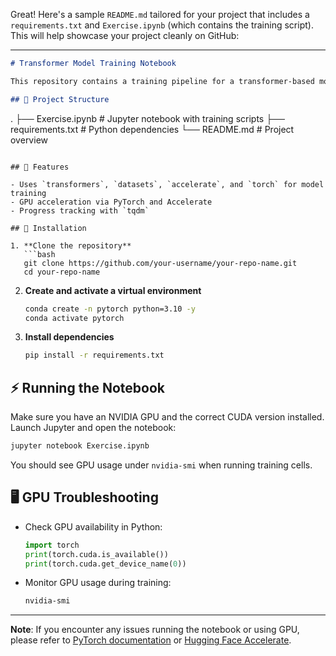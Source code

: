 Great! Here's a sample `README.md` tailored for your project that includes a `requirements.txt` and `Exercise.ipynb` (which contains the training script). This will help showcase your project cleanly on GitHub:

---

```markdown
# Transformer Model Training Notebook

This repository contains a training pipeline for a transformer-based model using Hugging Face's `transformers` library. The training is implemented in a Jupyter Notebook (`Exercise.ipynb`) and can be run on both CPU and GPU (NVIDIA CUDA supported).

## 📁 Project Structure


```
.
├── Exercise.ipynb       # Jupyter notebook with training scripts
├── requirements.txt     # Python dependencies
└── README.md            # Project overview

````

## 🚀 Features

- Uses `transformers`, `datasets`, `accelerate`, and `torch` for model training
- GPU acceleration via PyTorch and Accelerate
- Progress tracking with `tqdm`

## 🧰 Installation

1. **Clone the repository**
   ```bash
   git clone https://github.com/your-username/your-repo-name.git
   cd your-repo-name
````

2. **Create and activate a virtual environment**
   ```bash
   conda create -n pytorch python=3.10 -y
   conda activate pytorch
   ```

3. **Install dependencies**
   ```bash
   pip install -r requirements.txt
   ```

## ⚡ Running the Notebook

Make sure you have an NVIDIA GPU and the correct CUDA version installed. Launch Jupyter and open the notebook:

```bash
jupyter notebook Exercise.ipynb
```

You should see GPU usage under `nvidia-smi` when running training cells.

## 🖥️ GPU Troubleshooting

- Check GPU availability in Python:
  ```python
  import torch
  print(torch.cuda.is_available())
  print(torch.cuda.get_device_name(0))
  ```
- Monitor GPU usage during training:
  ```bash
  nvidia-smi
  ```

---

**Note**: If you encounter any issues running the notebook or using GPU, please refer to [PyTorch documentation](https://pytorch.org/) or [Hugging Face Accelerate](https://huggingface.co/docs/accelerate/).
